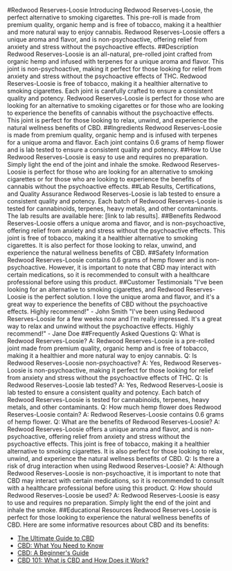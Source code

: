 #Redwood Reserves-Loosie
Introducing Redwood Reserves-Loosie, the perfect alternative to smoking cigarettes. This pre-roll is made from premium quality, organic hemp and is free of tobacco, making it a healthier and more natural way to enjoy cannabis. Redwood Reserves-Loosie offers a unique aroma and flavor, and is non-psychoactive, offering relief from anxiety and stress without the psychoactive effects.
##Description
Redwood Reserves-Loosie is an all-natural, pre-rolled joint crafted from organic hemp and infused with terpenes for a unique aroma and flavor. This joint is non-psychoactive, making it perfect for those looking for relief from anxiety and stress without the psychoactive effects of THC. Redwood Reserves-Loosie is free of tobacco, making it a healthier alternative to smoking cigarettes. Each joint is carefully crafted to ensure a consistent quality and potency. 
Redwood Reserves-Loosie is perfect for those who are looking for an alternative to smoking cigarettes or for those who are looking to experience the benefits of cannabis without the psychoactive effects. This joint is perfect for those looking to relax, unwind, and experience the natural wellness benefits of CBD.
##Ingredients
Redwood Reserves-Loosie is made from premium quality, organic hemp and is infused with terpenes for a unique aroma and flavor. Each joint contains 0.6 grams of hemp flower and is lab tested to ensure a consistent quality and potency. 
##How to Use
Redwood Reserves-Loosie is easy to use and requires no preparation. Simply light the end of the joint and inhale the smoke. Redwood Reserves-Loosie is perfect for those who are looking for an alternative to smoking cigarettes or for those who are looking to experience the benefits of cannabis without the psychoactive effects.
##Lab Results, Certifications, and Quality Assurance
Redwood Reserves-Loosie is lab tested to ensure a consistent quality and potency. Each batch of Redwood Reserves-Loosie is tested for cannabinoids, terpenes, heavy metals, and other contaminants. The lab results are available here: [link to lab results].
##Benefits
Redwood Reserves-Loosie offers a unique aroma and flavor, and is non-psychoactive, offering relief from anxiety and stress without the psychoactive effects. This joint is free of tobacco, making it a healthier alternative to smoking cigarettes. It is also perfect for those looking to relax, unwind, and experience the natural wellness benefits of CBD.
##Safety Information
Redwood Reserves-Loosie contains 0.6 grams of hemp flower and is non-psychoactive. However, it is important to note that CBD may interact with certain medications, so it is recommended to consult with a healthcare professional before using this product.
##Customer Testimonials
"I've been looking for an alternative to smoking cigarettes, and Redwood Reserves-Loosie is the perfect solution. I love the unique aroma and flavor, and it's a great way to experience the benefits of CBD without the psychoactive effects. Highly recommend!" - John Smith
"I've been using Redwood Reserves-Loosie for a few weeks now and I'm really impressed. It's a great way to relax and unwind without the psychoactive effects. Highly recommend!" - Jane Doe
##Frequently Asked Questions
Q: What is Redwood Reserves-Loosie?
A: Redwood Reserves-Loosie is a pre-rolled joint made from premium quality, organic hemp and is free of tobacco, making it a healthier and more natural way to enjoy cannabis.
Q: Is Redwood Reserves-Loosie non-psychoactive?
A: Yes, Redwood Reserves-Loosie is non-psychoactive, making it perfect for those looking for relief from anxiety and stress without the psychoactive effects of THC.
Q: Is Redwood Reserves-Loosie lab tested?
A: Yes, Redwood Reserves-Loosie is lab tested to ensure a consistent quality and potency. Each batch of Redwood Reserves-Loosie is tested for cannabinoids, terpenes, heavy metals, and other contaminants.
Q: How much hemp flower does Redwood Reserves-Loosie contain?
A: Redwood Reserves-Loosie contains 0.6 grams of hemp flower.
Q: What are the benefits of Redwood Reserves-Loosie?
A: Redwood Reserves-Loosie offers a unique aroma and flavor, and is non-psychoactive, offering relief from anxiety and stress without the psychoactive effects. This joint is free of tobacco, making it a healthier alternative to smoking cigarettes. It is also perfect for those looking to relax, unwind, and experience the natural wellness benefits of CBD.
Q: Is there a risk of drug interaction when using Redwood Reserves-Loosie?
A: Although Redwood Reserves-Loosie is non-psychoactive, it is important to note that CBD may interact with certain medications, so it is recommended to consult with a healthcare professional before using this product.
Q: How should Redwood Reserves-Loosie be used?
A: Redwood Reserves-Loosie is easy to use and requires no preparation. Simply light the end of the joint and inhale the smoke.
##Educational Resources
Redwood Reserves-Loosie is perfect for those looking to experience the natural wellness benefits of CBD. Here are some informative resources about CBD and its benefits: 
- [The Ultimate Guide to CBD](https://www.healthline.com/nutrition/cbd-oil-benefits)
- [CBD: What You Need to Know](https://www.webmd.com/pain-management/news/20180824/cbd-what-you-need-to-know)
- [CBD: A Beginner's Guide](https://www.cannabisculture.com/content/2019/04/10/cbd-a-beginners-guide/)
- [CBD 101: What is CBD and How Does it Work?](https://www.cannabisbusinesstimes.com/article/cbd-101-what-is-cbd-and-how-does-it-work/)
